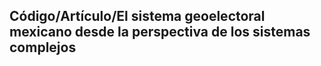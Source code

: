 ## Código/Artículo/El sistema geoelectoral mexicano desde la perspectiva de los sistemas complejos


